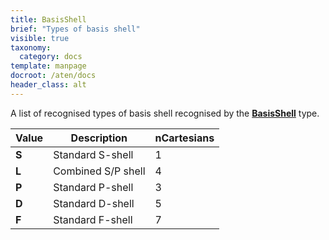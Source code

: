 ```yaml
---
title: BasisShell
brief: "Types of basis shell"
visible: true
taxonomy:
  category: docs
template: manpage
docroot: /aten/docs
header_class: alt
---
```


A list of recognised types of basis shell recognised by the [**BasisShell**](/aten/docs/scripting/variabletypes/basisshell) type.
 
| Value | Description | nCartesians |
|-------|-------------|-------------|
| **S** | Standard S-shell | 1 |
| **L** | Combined S/P shell | 4 |
| **P** | Standard P-shell | 3 |
| **D** | Standard D-shell | 5 |
| **F** | Standard F-shell | 7 |




